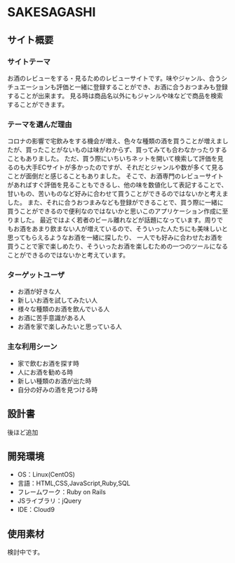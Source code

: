 # SAKESAGASHI


## サイト概要

### サイトテーマ
お酒のレビューをする・見るためのレビューサイトです。味やジャンル、合うシチュエーションも評価と一緒に登録することができ、お酒に合うおつまみも登録することが出来ます。
見る時は商品名以外にもジャンルや味などで商品を検索することができます。

### テーマを選んだ理由
コロナの影響で宅飲みをする機会が増え、色々な種類の酒を買うことが増えましたが、買ったことがないものは味がわからず、買ってみても合わなかったりすることもありました。
ただ、買う際にいちいちネットを開いて検索して評価を見るのも大手ECサイトが多かったのですが、それだとジャンルや数が多くて見ることが面倒だと感じることもありました。
そこで、お酒専門のレビューサイトがあればすぐ評価を見ることもできるし、他の味を数値化して表記することで、甘いもの、苦いものなど好みに合わせて買うことができるのではないかと考えました。
また、それに合うおつまみなども登録ができることで、買う際に一緒に買うことができるので便利なのではないかと思いこのアプリケーション作成に至りました。
最近ではよく若者のビール離れなどが話題になっています。周りでもお酒をあまり飲まない人が増えているので、そういった人たちにも美味しいと思ってもらえるようなお酒を一緒に探したり、
一人でも好みに合わせたお酒を買うことで家で楽しめたり、そういったお酒を楽しむための一つのツールになることができるのではないかと考えています。

### ターゲットユーザ
- お酒が好きな人
- 新しいお酒を試してみたい人
- 様々な種類のお酒を飲んでいる人
- お酒に苦手意識がある人
- お酒を家で楽しみたいと思っている人

### 主な利用シーン
- 家で飲むお酒を探す時
- 人にお酒を勧める時
- 新しい種類のお酒が出た時
- 自分の好みの酒を見つける時

## 設計書
後ほど追加

## 開発環境
- OS：Linux(CentOS)
- 言語：HTML,CSS,JavaScript,Ruby,SQL
- フレームワーク：Ruby on Rails
- JSライブラリ：jQuery
- IDE：Cloud9

## 使用素材
検討中です。

